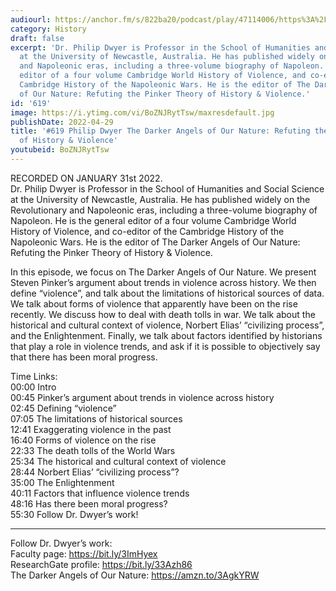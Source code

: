 ```yaml
---
audiourl: https://anchor.fm/s/822ba20/podcast/play/47114006/https%3A%2F%2Fd3ctxlq1ktw2nl.cloudfront.net%2Fstaging%2F2022-1-3%2Fbb037a98-59ce-3ab6-679b-243775582dde.m4a
category: History
draft: false
excerpt: 'Dr. Philip Dwyer is Professor in the School of Humanities and Social Science
  at the University of Newcastle, Australia. He has published widely on the Revolutionary
  and Napoleonic eras, including a three-volume biography of Napoleon. He is the general
  editor of a four volume Cambridge World History of Violence, and co-editor of the
  Cambridge History of the Napoleonic Wars. He is the editor of The Darker Angels
  of Our Nature: Refuting the Pinker Theory of History & Violence.'
id: '619'
image: https://i.ytimg.com/vi/BoZNJRytTsw/maxresdefault.jpg
publishDate: 2022-04-29
title: '#619 Philip Dwyer The Darker Angels of Our Nature: Refuting the Pinker Theory
  of History & Violence'
youtubeid: BoZNJRytTsw
---
```

<div class="timelinks">

RECORDED ON JANUARY 31st 2022.  
Dr. Philip Dwyer is Professor in the School of Humanities and Social Science at the University of Newcastle, Australia. He has published widely on the Revolutionary and Napoleonic eras, including a three-volume biography of Napoleon. He is the general editor of a four volume Cambridge World History of Violence, and co-editor of the Cambridge History of the Napoleonic Wars. He is the editor of The Darker Angels of Our Nature: Refuting the Pinker Theory of History & Violence.

In this episode, we focus on The Darker Angels of Our Nature. We present Steven Pinker’s argument about trends in violence across history. We then define “violence”, and talk about the limitations of historical sources of data. We talk about forms of violence that apparently have been on the rise recently. We discuss how to deal with death tolls in war. We talk about the historical and cultural context of violence, Norbert Elias’ “civilizing process”, and the Enlightenment. Finally, we talk about factors identified by historians that play a role in violence trends, and ask if it is possible to objectively say that there has been moral progress.

Time Links:  
<time>00:00</time> Intro  
<time>00:45</time> Pinker’s argument about trends in violence across history  
<time>02:45</time> Defining “violence”  
<time>07:05</time> The limitations of historical sources  
<time>12:41</time> Exaggerating violence in the past  
<time>16:40</time> Forms of violence on the rise  
<time>22:33</time> The death tolls of the World Wars  
<time>25:34</time> The historical and cultural context of violence  
<time>28:44</time> Norbert Elias’ “civilizing process”?  
<time>35:00</time> The Enlightenment  
<time>40:11</time> Factors that influence violence trends  
<time>48:16</time> Has there been moral progress?  
<time>55:30</time> Follow Dr. Dwyer’s work!

---

Follow Dr. Dwyer’s work:  
Faculty page: https://bit.ly/3ImHyex  
ResearchGate profile: https://bit.ly/33Azh86  
The Darker Angels of Our Nature: https://amzn.to/3AgkYRW
</div>

